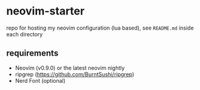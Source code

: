 # neovim-starter

repo for hosting my neovim configuration (lua based), see `README.md` inside each directory

## requirements

- Neovim (v0.9.0) or the latest neovim nightly
- ripgrep (https://github.com/BurntSushi/ripgrep)
- Nerd Font (optional)
